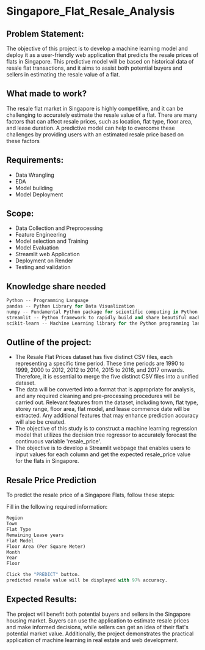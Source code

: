 # Singapore_Flat_Resale_Analysis

## Problem Statement:
The objective of this project is to develop a machine learning model and deploy it as a user-friendly web application that predicts the resale prices of flats in Singapore. This predictive model will be based on historical data of resale flat transactions, and it aims to assist both potential buyers and sellers in estimating the resale value of a flat.

## What made to work?
The resale flat market in Singapore is highly competitive, and it can be challenging to accurately estimate the resale value of a flat. There are many factors that can affect resale prices, such as location, flat type, floor area, and lease duration. A predictive model can help to overcome these challenges by providing users with an estimated resale price based on these factors

## Requirements:
- Data Wrangling
- EDA
- Model building
- Model Deployment

## Scope:
- Data Collection and Preprocessing
- Feature Engineering
- Model selection and Training
- Model Evaluation
- Streamlit web Application
- Deployment on Render
- Testing and validation

## Knowledge share needed
```python
Python -- Programming Language
pandas -- Python Library for Data Visualization
numpy -- Fundamental Python package for scientific computing in Python
streamlit -- Python framework to rapidly build and share beautiful machine learning and data science web apps
scikit-learn -- Machine Learning library for the Python programming language
```

## Outline of the project:
- The Resale Flat Prices dataset has five distinct CSV files, each representing a specific time period. These time periods are 1990 to 1999, 2000 to 2012, 2012 to 2014, 2015 to 2016, and 2017 onwards. Therefore, it is essential to merge the five distinct CSV files into a unified dataset.
- The data will be converted into a format that is appropriate for analysis, and any required cleaning and pre-processing procedures will be carried out. Relevant features from the dataset, including town, flat type, storey range, floor area, flat model, and lease commence date will be extracted. Any additional features that may enhance prediction accuracy will also be created.
- The objective of this study is to construct a machine learning regression model that utilizes the decision tree regressor to accurately forecast the continuous variable 'resale_price'.
- The objective is to develop a Streamlit webpage that enables users to input values for each column and get the expected resale_price value for the flats in Singapore.

## Resale Price Prediction
To predict the resale price of a Singapore Flats, follow these steps:

Fill in the following required information:
```python
Region
Town
Flat Type
Remaining Lease years
Flat Model
Floor Area (Per Square Meter)
Month
Year
Floor

Click the "PREDICT" button.
predicted resale value will be displayed with 97% accuracy.
```

## Expected Results:
The project will benefit both potential buyers and sellers in the Singapore housing market. Buyers can use the application to estimate resale prices and make informed decisions, while sellers can get an idea of their flat's potential market value. Additionally, the project demonstrates the practical application of machine learning in real estate and web development.

